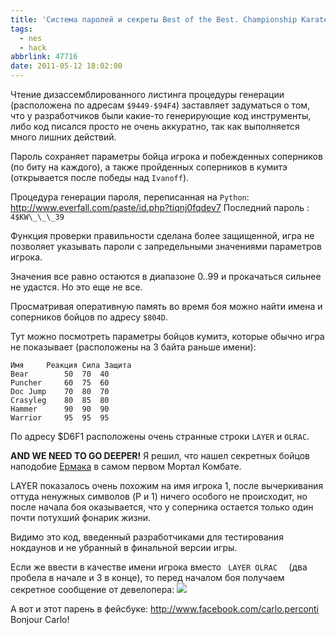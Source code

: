 ```yaml
---
title: 'Система паролей и секреты Best of the Best. Championship Karate [NES]'
tags:
  - nes
  - hack
abbrlink: 47716
date: 2011-05-12 18:02:00
---
```


Чтение дизассемблированного листинга процедуры генерации (расположена по адресам `$9449-$94F4`) заставляет задуматься о том, что у разработчиков были какие-то генерирующие код инструменты, либо код писался просто не очень аккуратно, так как выполняется много лишних действий.

Пароль сохраняет параметры бойца игрока и побежденных соперников (по биту на каждого), а также пройденных соперников в кумитэ (открывается после победы над `Ivanoff`).

Процедура генерации пароля, переписанная на `Python`:
<http://www.everfall.com/paste/id.php?tiqnj0fqdev7>
Последний пароль : `4$KW\_\_\_39`

Функция проверки правильности сделана более защищенной, игра не позволяет указывать пароли с запредельными значениями параметров игрока.

Значения все равно остаются в диапазоне 0..99 и прокачаться сильнее не удастся. Но это еще не все.

Просматривая оперативную память во время боя можно найти имена и соперников бойцов по адресу `$804D`.

Тут можно посмотреть параметры бойцов кумитэ, которые обычно игра не показывает (расположены на 3 байта раньше имени): 
```
Имя     Реакция Сила Защита
Bear        50  70  40
Puncher     60  75  60
Doc Jump    70  80  70
Crasyleg    80  85  80
Hammer      90  90  90
Warrior     95  95  95
```

 По адресу $D6F1 расположены очень странные строки `LAYER` и `OLRAC`.
 
 **AND WE NEED TO GO DEEPER!**
 Я решил, что нашел секретных бойцов наподобие [Ермака](http://ru.wikipedia.org/wiki/%D0%AD%D1%80%D0%BC%D0%B0%D0%BA) в самом первом Мортал Комбате.
 
 LAYER показалось очень похожим на имя игрока 1, после вычеркивания оттуда ненужных символов (P и 1) ничего особого не происходит, но после начала боя оказывается, что у соперника остается только один почти потухший фонарик жизни.
 
 Видимо это код, введенный разработчиками для тестирования нокдаунов и не убранный в финальной версии игры.
 
 Если же ввести в качестве имени игрока вместо `  LAYER OLRAC   ` (два пробела в начале и 3 в конце), то перед началом боя получаем секретное сообщение от девелопера:
 ![](http://pics.livejournal.com/spiiin/pic/0001feh8)
 
 А вот и этот парень в фейсбуке: <http://www.facebook.com/carlo.perconti> Bonjour Carlo!